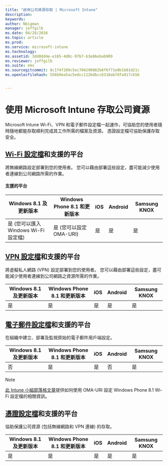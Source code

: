 ```yaml
---
title: "啟用公司資源存取 | Microsoft Intune"
description: 
keywords: 
author: Nbigman
manager: jeffgilb
ms.date: 04/28/2016
ms.topic: article
ms.prod: 
ms.service: microsoft-intune
ms.technology: 
ms.assetid: 3dd8dd4e-e165-4d0c-97b7-b3e86ebab909
ms.reviewer: jeffgilb
ms.suite: ems
ms.sourcegitcommit: 8c1f4f209c5ec704290882b8f6f71e0b1b01d21c
ms.openlocfilehash: 556b9ea5ac5edcc1126dbcc6310ab7dfa917cb56


---
```


# 使用 Microsoft Intune 存取公司資源
Microsoft Intune Wi-Fi、VPN 和電子郵件設定檔一起運作，可協助您的使用者隨時隨地都能存取順利完成其工作所需的檔案及資源。 憑證設定檔可協助保護存取安全。

## [Wi-Fi 設定檔](wi-fi-connections-in-microsoft-intune.md)和支援的平台

將無線網路設定部署到您的使用者。 您可以藉由部署這些設定，盡可能減少使用者連線到公司網路所需的作業。
#### 支援的平台

|Windows 8.1 及更新版本|Windows Phone 8.1 和更新版本|iOS|Android|Samsung KNOX|
|---------------------|---------------------------|---|-------|------------|
|是 (您可以匯入 Windows Wi-Fi 設定檔)|是 (您可以設定 OMA-URI) |是|是|是|

## [VPN 設定檔](vpn-connections-in-microsoft-intune.md)和支援的平台
將虛擬私人網路 (VPN) 設定部署到您的使用者。 您可以藉由部署這些設定，盡可能減少使用者連線到公司網路之資源所需的作業。

|Windows 8.1 及更新版本|Windows Phone 8.1 和更新版本|iOS|Android|Samsung KNOX|
|---------------------|---------------------------|---|-------|------------|
|是|是|是|是|是|

## [電子郵件設定檔](configure-access-to-corporate-email-using-email-profiles-with-microsoft-intune.md)和支援的平台
在組織中建立、部署及監視原始的電子郵件用戶端設定。

|Windows 8.1 及更新版本|Windows Phone 8.1 和更新版本|iOS|Android|Samsung KNOX|
|---------------------|---------------------------|---|-------|------------|
|否|是|是|否|是|
> [!NOTE]
> [此 Intune 小組部落格文章](https://blogs.technet.microsoft.com/enterprisemobility/2015/02/19/using-oma-uri-to-create-custom-wi-fi-profiles-for-windows-phone-8-1/)提供如何使用 OMA-URI 設定 Windows Phone 8.1 Wi-Fi 設定檔的相關資訊。

## [憑證設定檔](secure-resource-access-with-certificate-profiles.md)和支援的平台
協助保護公司資源 (包括無線網路和 VPN 連線) 的存取。

|Windows 8.1 及更新版本|Windows Phone 8.1 和更新版本|iOS|Android|Samsung KNOX|
|---------------------|---------------------------|---|-------|------------|
|是|是|是|是|是|



<!--HONumber=Jun16_HO4-->


